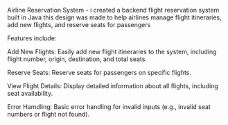 Airline Reservation System -
i created a  backend flight reservation system built in Java this design was made to help airlines manage flight itineraries, add new flights, and reserve seats for passengers

Features include:

Add New Flights: Easily add new flight itineraries to the system, including flight number, origin, destination, and total seats.

Reserve Seats: Reserve seats for passengers on specific flights.

View Flight Details: Display detailed information about all flights, including seat availability.

Error Hamdling: Basic error handling for invalid inputs (e.g., invalid seat numbers or flight not found).
